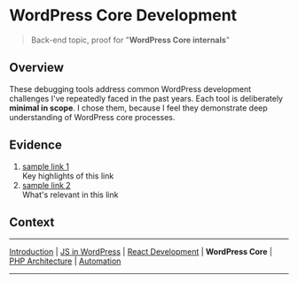 # WordPress Core Development

> Back-end topic, proof for "**WordPress Core internals**"

## Overview

These debugging tools address common WordPress development challenges I've repeatedly faced in the past years. Each tool is deliberately **minimal in scope**. I chose them, because I feel they demonstrate deep understanding of WordPress core processes.

## Evidence

1. [sample link 1](#)  
   Key highlights of this link
2. [sample link 2](#)  
   What's relevant in this link

## Context

---

[Introduction](../README.md) |
[JS in WordPress](../frontend-wp/README.md) |
[React Development](../react-ui/README.md) |
**WordPress Core** |
[PHP Architecture](../php-arch/README.md) |
[Automation](../automation/README.md)

---
